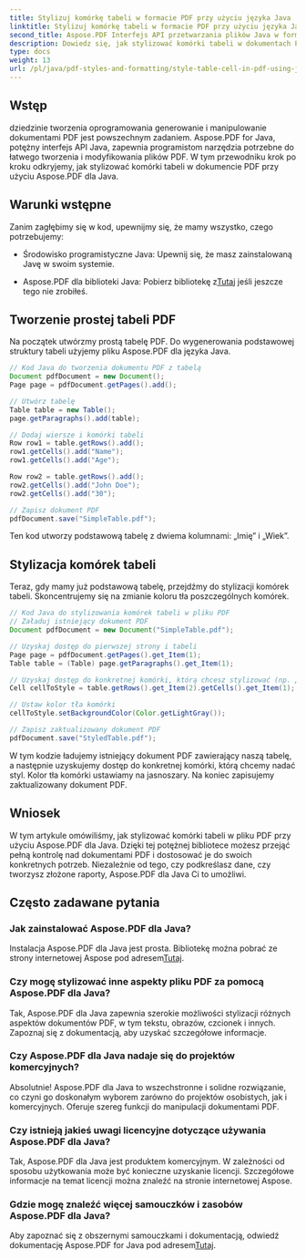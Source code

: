 ```yaml
---
title: Stylizuj komórkę tabeli w formacie PDF przy użyciu języka Java
linktitle: Stylizuj komórkę tabeli w formacie PDF przy użyciu języka Java
second_title: Aspose.PDF Interfejs API przetwarzania plików Java w formacie Java
description: Dowiedz się, jak stylizować komórki tabeli w dokumentach PDF przy użyciu Aspose.PDF dla Java. Ulepsz swoje aplikacje Java, korzystając z tego przewodnika krok po kroku dotyczącego dostosowywania plików PDF.
type: docs
weight: 13
url: /pl/java/pdf-styles-and-formatting/style-table-cell-in-pdf-using-java/
---
```


## Wstęp

dziedzinie tworzenia oprogramowania generowanie i manipulowanie dokumentami PDF jest powszechnym zadaniem. Aspose.PDF for Java, potężny interfejs API Java, zapewnia programistom narzędzia potrzebne do łatwego tworzenia i modyfikowania plików PDF. W tym przewodniku krok po kroku odkryjemy, jak stylizować komórki tabeli w dokumencie PDF przy użyciu Aspose.PDF dla Java.

## Warunki wstępne

Zanim zagłębimy się w kod, upewnijmy się, że mamy wszystko, czego potrzebujemy:

- Środowisko programistyczne Java: Upewnij się, że masz zainstalowaną Javę w swoim systemie.

-  Aspose.PDF dla biblioteki Java: Pobierz bibliotekę z[Tutaj](https://releases.aspose.com/pdf/java/) jeśli jeszcze tego nie zrobiłeś.

## Tworzenie prostej tabeli PDF

Na początek utwórzmy prostą tabelę PDF. Do wygenerowania podstawowej struktury tabeli użyjemy pliku Aspose.PDF dla języka Java.

```java
// Kod Java do tworzenia dokumentu PDF z tabelą
Document pdfDocument = new Document();
Page page = pdfDocument.getPages().add();

// Utwórz tabelę
Table table = new Table();
page.getParagraphs().add(table);

// Dodaj wiersze i komórki tabeli
Row row1 = table.getRows().add();
row1.getCells().add("Name");
row1.getCells().add("Age");

Row row2 = table.getRows().add();
row2.getCells().add("John Doe");
row2.getCells().add("30");

// Zapisz dokument PDF
pdfDocument.save("SimpleTable.pdf");
```

Ten kod utworzy podstawową tabelę z dwiema kolumnami: „Imię” i „Wiek”.

## Stylizacja komórek tabeli

Teraz, gdy mamy już podstawową tabelę, przejdźmy do stylizacji komórek tabeli. Skoncentrujemy się na zmianie koloru tła poszczególnych komórek.

```java
// Kod Java do stylizowania komórek tabeli w pliku PDF
// Załaduj istniejący dokument PDF
Document pdfDocument = new Document("SimpleTable.pdf");

// Uzyskaj dostęp do pierwszej strony i tabeli
Page page = pdfDocument.getPages().get_Item(1);
Table table = (Table) page.getParagraphs().get_Item(1);

// Uzyskaj dostęp do konkretnej komórki, którą chcesz stylizować (np. „John Doe”)
Cell cellToStyle = table.getRows().get_Item(2).getCells().get_Item(1);

// Ustaw kolor tła komórki
cellToStyle.setBackgroundColor(Color.getLightGray());

// Zapisz zaktualizowany dokument PDF
pdfDocument.save("StyledTable.pdf");
```

W tym kodzie ładujemy istniejący dokument PDF zawierający naszą tabelę, a następnie uzyskujemy dostęp do konkretnej komórki, którą chcemy nadać styl. Kolor tła komórki ustawiamy na jasnoszary. Na koniec zapisujemy zaktualizowany dokument PDF.

## Wniosek

W tym artykule omówiliśmy, jak stylizować komórki tabeli w pliku PDF przy użyciu Aspose.PDF dla Java. Dzięki tej potężnej bibliotece możesz przejąć pełną kontrolę nad dokumentami PDF i dostosować je do swoich konkretnych potrzeb. Niezależnie od tego, czy podkreślasz dane, czy tworzysz złożone raporty, Aspose.PDF dla Java Ci to umożliwi.

## Często zadawane pytania

### Jak zainstalować Aspose.PDF dla Java?

Instalacja Aspose.PDF dla Java jest prosta. Bibliotekę można pobrać ze strony internetowej Aspose pod adresem[Tutaj](https://releases.aspose.com/pdf/java/).

### Czy mogę stylizować inne aspekty pliku PDF za pomocą Aspose.PDF dla Java?

Tak, Aspose.PDF dla Java zapewnia szerokie możliwości stylizacji różnych aspektów dokumentów PDF, w tym tekstu, obrazów, czcionek i innych. Zapoznaj się z dokumentacją, aby uzyskać szczegółowe informacje.

### Czy Aspose.PDF dla Java nadaje się do projektów komercyjnych?

Absolutnie! Aspose.PDF dla Java to wszechstronne i solidne rozwiązanie, co czyni go doskonałym wyborem zarówno do projektów osobistych, jak i komercyjnych. Oferuje szereg funkcji do manipulacji dokumentami PDF.

### Czy istnieją jakieś uwagi licencyjne dotyczące używania Aspose.PDF dla Java?

Tak, Aspose.PDF dla Java jest produktem komercyjnym. W zależności od sposobu użytkowania może być konieczne uzyskanie licencji. Szczegółowe informacje na temat licencji można znaleźć na stronie internetowej Aspose.

### Gdzie mogę znaleźć więcej samouczków i zasobów Aspose.PDF dla Java?

 Aby zapoznać się z obszernymi samouczkami i dokumentacją, odwiedź dokumentację Aspose.PDF for Java pod adresem[Tutaj](https://reference.aspose.com/pdf/java/).